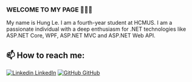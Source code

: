### WELCOME TO MY PAGE 👋👋👋
My name is Hung Le. I am a fourth-year student at HCMUS. I am a passionate individual with a deep enthusiasm for .NET technologies like ASP.NET Core, WPF, ASP.NET MVC and ASP.NET Web API.<br>
## 📫 How to reach me: 

[![Linkedin](https://i.stack.imgur.com/gVE0j.png) LinkedIn](https://www.linkedin.com/in/le-van-hung-651b191a9/) [![GitHub](https://i.stack.imgur.com/tskMh.png) GitHub](https://github.com/hungvanle321/) 
